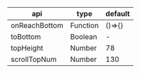 |api|type|default|
|------|------| ------|
|onReachBottom|Function|()=>{}| 
|toBottom|Boolean|-| 
|topHeight|Number|78| 
|scrollTopNum|Number|130| 
